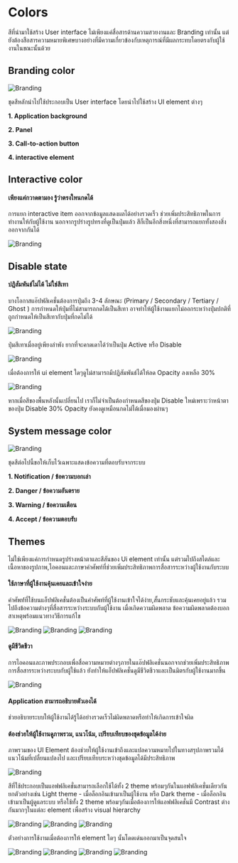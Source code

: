 Colors
==========
สีที่นำมาใช้สร้าง User interface ไม่เพียงแค่สื่อสารด้านความสวยงานและ Branding เท่านั้น แต่ยังต้องสือสารความหมายพิเศษบางอย่างที่มีความเกี่ยวข้องกับเหตุการณ์ที่มีผลกระทบโดยตรงกับผู้ใช้งานในขณะนั้นด้วย

## Branding color
![Branding](images/visual-color/theme-primary.png)

ชุดสีหลักนำไปใช้ประกอบเป็น User interface โดยนำไปใช้สร้าง UI element ต่างๆ

**1. Application background**

**2. Panel**

**3. Call-to-action button**

**4. interactive element**

## Interactive color
#### **เพียงแค่กวาดตามอง รู้ว่าตรงใหนกดได้**
การแยก interactive item ออกจากข้อมูลแสดงผลได้อย่างรวดเร็ว ช่วยเพิ่มประสิทธิภาพในการทำงานให้กับผู้ใช้งาน
นอกจากรูปร่างรูปทรงที่ดูเป็นปุ่มแล้ว สีก็เป็นอีกสิ่งหนึ่งที่สามารถแยกทั้งสองสิ่งออกจากกันได้

![Branding](images/visual-color/theme-interactiveItem.png)

## Disable state
#### **ปฎิสัมพันธ์ไม่ได้ ไม่ใช่สีเทา**
บางโอกาสแอ๊ปฟลิเคชั่นต้องการปุ่มถึง 3-4 ลักษณะ (Primary / Secondary / Tertiary / Ghost ) การกำหนดให้ปุ่มที่ไม่สามารถกดได้เป็นสีเทา อาจทำให้ผู้ใช้งานแยกไม่ออกระหว่างปุ่มปกติที่ถูกกำหนดให้เป็นสีเทากับปุ่มที่กดไม่ได้

![Branding](images/visual-color/theme-disableState1.png)

ปุ่มสีเทาเมื่ออยู่เพียงลำพัง ยากที่จะคาดเดาได้ว่าเป็นปุ่ม Active หรือ Disable

![Branding](images/visual-color/theme-disableState2.png)

เมื่อต้องการให้ ui element ใดๆดูไม่สามารถมีปฎิสัมพันธ์ได้ให้ลด Opacity ลงเหลือ 30%

![Branding](images/visual-color/theme-disableState3.png)

หากเมื่อสีของพื้นหลังนั้นเปลี่ยนไป เราก็ไม่จำเป็นต้องกำหนดสีของปุ่ม Disable ใหม่เพราะว่าหน้าตาของปุ่ม Disable 30% Opacity ยังคงดูเหมือนกดไม่ได้เมื่อมองผ่านๆ

## System message color
![Branding](images/visual-color/theme-systemMessage.png)

ชุดสีต่อไปนี้ขอให้เก็บไว้เฉพาะแสดงข้อความที่ตอบรับจากระบบ

**1. Notification / ข้อความบอกเล่า**

**2. Danger / ข้อความอันตราย**

**3. Warning / ข้อความเตือน**

**4. Accept / ข้อความตอบรับ**

## Themes
ไม่ใช่เพียงแค่การกำหนดรูปร่างหน้าตาและสีสันของ Ui element เท่านั้น แต่รวมไปถึงสไตล์และเนื้อหาของรูปภาพ,ไอคอนและภาษาคำศัพท์ที่ช่วยเพิ่มประสิทธิภาพการสื่อสารระหว่างผู้ใช้งานกับระบบ

#### **ใช้ภาษาที่ผู้ใช้งานคุ้นเคยและเข้าใจง่าย**
คำศัพท์่ที่ใช้บนแอ็ปฟลิเคชั่นต้องเป็นคำศัพท์ที่ผู้ใช้งานเข้าใจได้ง่าย,สั้นกระชับและคุ้นเคยอยู่แล้ว รวมไปถึงข้อความต่างๆที่สื่อสารระหว่างระบบกับผู้ใช้งาน เมื่อเกิดความผิดพลาด ข้อความผิดพลาดต้องบอกสาเหตุพร้อมแนวทางวิธีการแก้ไข

![Branding](images/visual-color/theme-message01.png)
![Branding](images/visual-color/theme-message02.png)
![Branding](images/visual-color/theme-message03.png)

#### **ดูมีชีวิตชีวา**
การไอคอนและภาพประกอบเพื่อสื่อความหมายต่างๆภายในแอ๊ปฟลิเคชั่นนอกจากช่วยเพิ่มประสิทธิภาพการสื่อสารระหว่างระบบกับผู้ใช้แล้ว ยังทำให้แอ็ปฟลิเคชั่นดูมีชีวิตชีวาและเป็นมิตรกับผู้ใช้งานมากขึ้น

![Branding](images/visual-color/theme-icon01.png)

#### **Application สามารถอธิบายตัวเองได้**
ช่วยอธิบายระบบให้ผู้ใช้งานได้รู้ได้อย่างรวดเร็วไม่ผิดพลาดหรือทำให้เกิดการเข้าใจผิด

#### **ต้องช่วยให้ผู้ใช้งานดูภาพรวม, แนวโน้ม, เปรียบเทียบของชุดข้อมูลได้ง่าย**
ภาพรวมของ UI Element ต้องช่วยให้ผู้ใช้งานเข้าถึงและแปลความหมายไปในทางสรุปภาพรวมได้ แนวโน้มที่เปลื่ยนแปลงไป และเปรียบเทียบระหว่างชุดข้อมูลได้มีประสิทธิภาพ

![Branding](images/visual-color/color-LightTheme07.png)

สีที่ใช้ประกอบเป็นแอฟฟลิเคชั่นสามารถเลือกใช้ได้ทั้ง 2 theme พร้อมๆกันในแอฟฟลิเคชั่นเดียวกัน ยกตัวอย่างเช่น Light theme - เมื่อล็อกอินเข้ามาเป็นผู้ใช้งาน หรือ Dark theme - เมื่อล็อกอินเข้ามาเป็นผู้ดูแลระบบ หรือใช้ทั้ง 2 theme พร้อมๆกันเมื่อต้องการให้แอฟฟลิเคชั่นมี Contrast ต่างกันมากๆในแต่ละ element เพื่อสร้าง visual hierarchy

![Branding](images/visual-color/color-LightTheme01.png)
![Branding](images/visual-color/color-LightTheme02.png)
![Branding](images/visual-color/color-LightTheme03.png)

ตัวอย่างการใช้งานเมื่อต้องการให้ element ใดๆ นั้นโดดเด่นออกมาเป็นจุดสนใจ

![Branding](images/visual-color/color-LightTheme04.jpg)
![Branding](images/visual-color/color-LightTheme08.png)
![Branding](images/visual-color/color-LightTheme05.jpg)
![Branding](images/visual-color/color-LightTheme09.png)